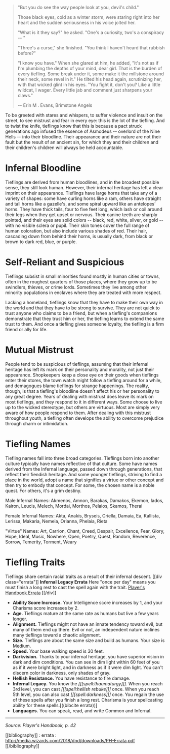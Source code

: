 > "But you do see the way people look at you, devil's child."
> 
> Those black eyes, cold as a winter storm, were staring right into her heart and the sudden seriousness in his voice jolted her.
> 
> "What is it they say?" he asked. "One's a curiosity, two's a conspiracy -- "
> 
> "Three's a curse," she finished. "You think I haven't heard that rubbish before?"
> 
> "I know you have." When she glared at him, he added, "It's not as if I'm plumbing the depths of your mind, dear girl. That is the burden of every tiefling. Some break under it, some make it the millstone around their neck, some revel in it." He tilted his head again, scrutinizing her, with that wicked glint in his eyes. "You fight it, don't you? Like a little wildcat, I wager. Every little jab and comment just sharpens your claws."
> 
> -- Erin M . Evans, Brimstone Angels

To be greeted with stares and whispers, to suffer violence and insult on the street, to see mistrust and fear in every eye: this is the lot of the tiefling. And to twist the knife, tieflings know that this is because a pact struck generations ago infused the essence of Asmodeus -- overlord of the Nine Hells -- into their bloodline. Their appearance and their nature are not their fault but the result of an ancient sin, for which they and their children and their children's children
will always be held accountable.

# Infernal Bloodline

Tieflings are derived from human bloodlines, and in the broadest possible sense, they still look human. However, their infernal heritage has left a clear imprint on their appearance. Tieflings have large horns that take any of a variety of shapes: some have curling horns like a ram, others have straight and tall horns like a gazelle's, and some spiral upward like an antelopes' horns. They have thick tails, four to five feet long, which lash or coil around their legs when they get upset or nervous. Their canine teeth are sharply pointed, and their eyes are solid colors -- black, red, white, silver, or gold -- with no visible sclera or pupil. Their skin tones cover the full range of human coloration, but also include various
shades of red. Their hair, cascading down from behind their horns, is usually dark, from black or brown to dark red, blue, or purple.

# Self-Reliant and Suspicious

Tieflings subsist in small minorities found mostly in human cities or towns, often in the roughest quarters of those places, where they grow up to be swindlers, thieves, or crime lords. Sometimes they live among other minority populations in enclaves where they are treated with more respect.

Lacking a homeland, tieflings know that they have to make their own way in the world and that they have to be strong to survive. They are not quick to trust anyone who claims to be a friend, but when a tiefling's companions demonstrate that they trust him or her, the tiefling learns to extend the same trust to them. And once a tiefling gives someone loyalty, the tiefling is a firm friend or ally for life.

# Mutual Mistrust

People tend to be suspicious of tieflings, assuming that their infernal heritage has left its mark on their personality and morality, not just their appearance. Shopkeepers keep a close eye on their goods when tieflings enter their stores, the town watch might follow a tiefling around for a while, and demagogues blame tieflings for strange happenings. The reality, though, is that a tiefling's bloodline doesn't affect his or her personality to any great degree. Years of dealing with mistrust does leave its mark on most tieflings, and they respond to it in different ways. Some choose to live up to the wicked stereotype, but others are virtuous. Most are simply very aware of how people respond to them. After dealing with this mistrust throughout youth, a tiefling often develops the ability to overcome prejudice through charm or intimidation.

# Tiefling Names

Tiefling names fall into three broad categories. Tieflings born into another culture typically have names reflective of that culture. Some have names derived from the Infernal language, passed down through generations, that reflect their fiendish heritage. And some younger tieflings, striving to find a place in the world, adopt a name that signifies a virtue or other concept and then try to embody that concept. For some, the chosen name is a noble quest. For others, it's a grim destiny.

Male Infernal Names: Akmenos, Amnon, Barakas, Damakos, Ekemon, Iados, Kairon, Leucis, Melech, Mordai, Morthos, Pelaios, Skamos, Therai

Female Infernal Names: Akta, Anakis, Bryseis, Criella, Damaia, Ea, Kallista, Lerissa, Makaria, Nemeia, Orianna, Phelaia, Rieta

"Virtue" Names: Art, Carrion, Chant, Creed, Despair, Excellence, Fear, Glory, Hope, Ideal, Music, Nowhere, Open, Poetry, Quest, Random, Reverence, Sorrow, Temerity, Torment, Weary

# Tiefling Traits

Tieflings share certain racial traits as a result of their infernal descent.
[[div class="errata"]]
**Infernal Legacy Errata**
Here "once per day" means you must finish a long rest to cast the spell again with the trait.
[Player's Handbook Errata](https://media.wizards.com/2015/downloads/dnd/Errata_PH.pdf)
[[/div]]
* **Ability Score Increase.** Your Intelligence score increases by 1, and your Charisma score increases by 2.
* **Age.** Tieflings mature at the same rate as humans but live a few years longer.
* **Alignment.** Tieflings might not have an innate tendency toward evil, but many of them end up there. Evil or not, an independent nature inclines many tieflings toward a chaotic alignment.
* **Size.** Tieflings are about the same size and build as humans. Your size is Medium.
* **Speed.** Your base walking speed is 30 feet.
* **Darkvision.** Thanks to your infernal heritage, you have superior vision in dark and dim conditions. You can see in dim light within 60 feet of you as if it were bright light, and in darkness as if it were dim light. You can't discern color in darkness, only shades of gray.
* **Hellish Resistance.** You have resistance to fire damage.
* **Infernal Legacy.** You know the *[[[spell:thaumaturgy]]]*. When you reach 3rd level, you can cast *[[[spell:hellish rebuke]]]* once. When you reach 5th level, you can also cast *[[[spell:darkness]]]* once. You regain the use of these spells after you finish a long rest. Charisma is your spellcasting ability for these spells.[((bibcite errata))]
* **Languages.** You can speak, read, and write Common and Infernal.

----

*Source: Player's Handbook, p. 42*

[[bibliography]]
: errata : <http://media.wizards.com/2018/dnd/downloads/PH-Errata.pdf>
[[/bibliography]]

